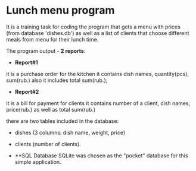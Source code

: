 # Lunch menu program
It is a training task for coding the program that
gets a menu with prices (from database 'dishes.db')
as well as a list of clients that choose different
meals from menu for their lunch time.

The program output - **2 reports**:

- **Report#1**

it is a purchase order for the kitchen
it contains dish names, quantity(pcs), sum(rub.)
also it includes total sum(rub.);

- **Report#2**

it is a bill for payment for clients
it contains number of a client, dish names, price(rub.)
as well as total sum(rub.)

there are two tables included in the database:
- dishes (3 columns: dish name, weight, price)
- clients (number of clients). 


- **SQL Database
SQLite was chosen as the "pocket" database for this simple application.
